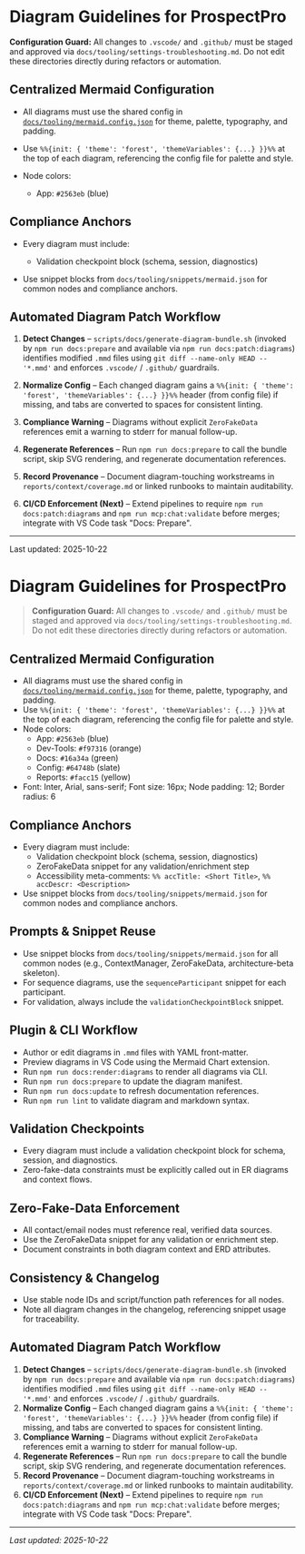# Diagram Guidelines for ProspectPro

**Configuration Guard:** All changes to `.vscode/` and `.github/` must be staged and approved via `docs/tooling/settings-troubleshooting.md`. Do not edit these directories directly during refactors or automation.

## Centralized Mermaid Configuration

- All diagrams must use the shared config in [`docs/tooling/mermaid.config.json`](mermaid.config.json) for theme, palette, typography, and padding.

- Use `%%{init: { 'theme': 'forest', 'themeVariables': {...} }}%%` at the top of each diagram, referencing the config file for palette and style.
- Node colors:
  - App: `#2563eb` (blue)

## Compliance Anchors

- Every diagram must include:

  - Validation checkpoint block (schema, session, diagnostics)

- Use snippet blocks from `docs/tooling/snippets/mermaid.json` for common nodes and compliance anchors.

## Automated Diagram Patch Workflow

1. **Detect Changes** – `scripts/docs/generate-diagram-bundle.sh` (invoked by `npm run docs:prepare` and available via `npm run docs:patch:diagrams`) identifies modified `.mmd` files using `git diff --name-only HEAD -- '*.mmd'` and enforces `.vscode/` / `.github/` guardrails.

2. **Normalize Config** – Each changed diagram gains a `%%{init: { 'theme': 'forest', 'themeVariables': {...} }}%%` header (from config file) if missing, and tabs are converted to spaces for consistent linting.

3. **Compliance Warning** – Diagrams without explicit `ZeroFakeData` references emit a warning to stderr for manual follow-up.

4. **Regenerate References** – Run `npm run docs:prepare` to call the bundle script, skip SVG rendering, and regenerate documentation references.

5. **Record Provenance** – Document diagram-touching workstreams in `reports/context/coverage.md` or linked runbooks to maintain auditability.

6. **CI/CD Enforcement (Next)** – Extend pipelines to require `npm run docs:patch:diagrams` and `npm run mcp:chat:validate` before merges; integrate with VS Code task "Docs: Prepare".

---

Last updated: 2025-10-22

# Diagram Guidelines for ProspectPro

> **Configuration Guard:** All changes to `.vscode/` and `.github/` must be staged and approved via `docs/tooling/settings-troubleshooting.md`. Do not edit these directories directly during refactors or automation.

## Centralized Mermaid Configuration

- All diagrams must use the shared config in [`docs/tooling/mermaid.config.json`](mermaid.config.json) for theme, palette, typography, and padding.
- Use `%%{init: { 'theme': 'forest', 'themeVariables': {...} }}%%` at the top of each diagram, referencing the config file for palette and style.
- Node colors:
  - App: `#2563eb` (blue)
  - Dev-Tools: `#f97316` (orange)
  - Docs: `#16a34a` (green)
  - Config: `#64748b` (slate)
  - Reports: `#facc15` (yellow)
- Font: Inter, Arial, sans-serif; Font size: 16px; Node padding: 12; Border radius: 6

## Compliance Anchors

- Every diagram must include:
  - Validation checkpoint block (schema, session, diagnostics)
  - ZeroFakeData snippet for any validation/enrichment step
  - Accessibility meta-comments: `%% accTitle: <Short Title>`, `%% accDescr: <Description>`
- Use snippet blocks from `docs/tooling/snippets/mermaid.json` for common nodes and compliance anchors.

## Prompts & Snippet Reuse

- Use snippet blocks from `docs/tooling/snippets/mermaid.json` for all common nodes (e.g., ContextManager, ZeroFakeData, architecture-beta skeleton).
- For sequence diagrams, use the `sequenceParticipant` snippet for each participant.
- For validation, always include the `validationCheckpointBlock` snippet.

## Plugin & CLI Workflow

- Author or edit diagrams in `.mmd` files with YAML front-matter.
- Preview diagrams in VS Code using the Mermaid Chart extension.
- Run `npm run docs:render:diagrams` to render all diagrams via CLI.
- Run `npm run docs:prepare` to update the diagram manifest.
- Run `npm run docs:update` to refresh documentation references.
- Run `npm run lint` to validate diagram and markdown syntax.

## Validation Checkpoints

- Every diagram must include a validation checkpoint block for schema, session, and diagnostics.
- Zero-fake-data constraints must be explicitly called out in ER diagrams and context flows.

## Zero-Fake-Data Enforcement

- All contact/email nodes must reference real, verified data sources.
- Use the ZeroFakeData snippet for any validation or enrichment step.
- Document constraints in both diagram context and ERD attributes.

## Consistency & Changelog

- Use stable node IDs and script/function path references for all nodes.
- Note all diagram changes in the changelog, referencing snippet usage for traceability.

## Automated Diagram Patch Workflow

1. **Detect Changes** – `scripts/docs/generate-diagram-bundle.sh` (invoked by `npm run docs:prepare` and available via `npm run docs:patch:diagrams`) identifies modified `.mmd` files using `git diff --name-only HEAD -- '*.mmd'` and enforces `.vscode/` / `.github/` guardrails.
2. **Normalize Config** – Each changed diagram gains a `%%{init: { 'theme': 'forest', 'themeVariables': {...} }}%%` header (from config file) if missing, and tabs are converted to spaces for consistent linting.
3. **Compliance Warning** – Diagrams without explicit `ZeroFakeData` references emit a warning to stderr for manual follow-up.
4. **Regenerate References** – Run `npm run docs:prepare` to call the bundle script, skip SVG rendering, and regenerate documentation references.
5. **Record Provenance** – Document diagram-touching workstreams in `reports/context/coverage.md` or linked runbooks to maintain auditability.
6. **CI/CD Enforcement (Next)** – Extend pipelines to require `npm run docs:patch:diagrams` and `npm run mcp:chat:validate` before merges; integrate with VS Code task "Docs: Prepare".

---

_Last updated: 2025-10-22_
